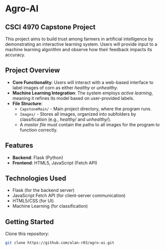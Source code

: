 # Agro-AI

## CSCI 4970 Capstone Project

This project aims to build trust among farmers in artificial intelligence by demonstrating an interactive learning system. Users will provide input to a machine learning algorithm and observe how their feedback impacts its accuracy.

## Project Overview

- **Core Functionality**: Users will interact with a web-based interface to label images of corn as either *healthy* or *unhealthy*.  
- **Machine Learning Integration**: The system employs *active learning*, meaning it refines its model based on user-provided labels.  
- **File Structure**:  
  - `CapstoneMain/` - Main project directory, where the program runs.  
  - `Images/` - Stores all images, organized into subfolders by classification (e.g., *healthy/* and *unhealthy/*).  
  - A *master file* must contain the paths to all images for the program to function correctly.  

## Features

- **Backend**: Flask (Python)  
- **Frontend**: HTML5, JavaScript (Fetch API)  

## Technologies Used

- Flask (for the backend server)  
- JavaScript Fetch API (for client-server communication)  
- HTML5/CSS (for UI)  
- Machine Learning (for classification)  

## Getting Started

Clone this repository:

```sh
git clone https://github.com/alan-r03/agro-ai.git
```
